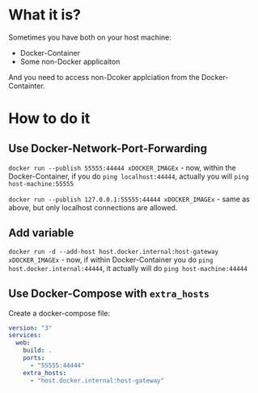 # What it is?

Sometimes you have both on your host machine:
* Docker-Container
* Some non-Docker applicaiton

And you need to access non-Dcoker applciation from the Docker-Containter.









# How to do it

## Use Docker-Network-Port-Forwarding

`docker run --publish 55555:44444 xDOCKER_IMAGEx` - now, within the Docker-Container, if you do `ping localhost:44444`, actually you will `ping host-machine:55555`

`docker run --publish 127.0.0.1:55555:44444 xDOCKER_IMAGEx` - same as above, but only localhost connections are allowed.









## Add variable

`docker run -d --add-host host.docker.internal:host-gateway xDOCKER_IMAGEx` - now, if within Docker-Container you do `ping host.docker.internal:44444`, it actually will do `ping host-machine:44444`









## Use Docker-Compose with `extra_hosts`

Create a docker-compose file:

```YAML
version: "3"
services:
  web:
    build: .
    ports:
      - "55555:44444"
    extra_hosts:
      - "host.docker.internal:host-gateway"
```